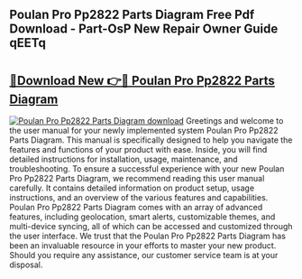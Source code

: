 ## Poulan Pro Pp2822 Parts Diagram Free Pdf Download - Part-OsP New Repair Owner Guide qEETq

# <h2><a href="http://dfkbjmu.blite.top/?on=Poulan+Pro+Pp2822+Parts+Diagram">🔗Download New 👉🔴 Poulan Pro Pp2822 Parts Diagram</a></h2>

[![Poulan Pro Pp2822 Parts Diagram download](https://i.imgur.com/lujVjoI.png)](http://dfkbjmu.blite.top/?on=Poulan+Pro+Pp2822+Parts+Diagram)
Greetings and welcome to the user manual for your newly implemented system Poulan Pro Pp2822 Parts Diagram. This manual is specifically designed to help you navigate the features and functions of your product with ease. Inside, you will find detailed instructions for installation, usage, maintenance, and troubleshooting. To ensure a successful experience with your new Poulan Pro Pp2822 Parts Diagram, we recommend reading this user manual carefully. It contains detailed information on product setup, usage instructions, and an overview of the various features and capabilities. Poulan Pro Pp2822 Parts Diagram comes with an array of advanced features, including geolocation, smart alerts, customizable themes, and multi-device syncing, all of which can be accessed and customized through the user interface. We trust that the Poulan Pro Pp2822 Parts Diagram has been an invaluable resource in your efforts to master your new product. Should you require any assistance, our customer service team is at your disposal.
